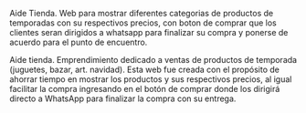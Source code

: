 Aide Tienda. Web para mostrar diferentes categorias de productos de temporadas con su respectivos precios, con boton de comprar que los clientes seran dirigidos a whatsapp para finalizar su compra y ponerse de acuerdo para el punto de encuentro.

Aide tienda. Emprendimiento dedicado a ventas de productos de temporada (juguetes, bazar, art. navidad). Esta web fue creada con el propósito de ahorrar tiempo en mostrar los productos y sus respectivos precios, al igual facilitar la compra ingresando en el botón de comprar donde los dirigirá directo a WhatsApp para finalizar la compra con su entrega.  
